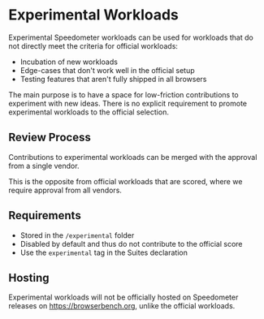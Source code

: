 # Experimental Workloads

Experimental Speedometer workloads can be used for workloads that do not
directly meet the criteria for official workloads:

-   Incubation of new workloads
-   Edge-cases that don't work well in the official setup
-   Testing features that aren't fully shipped in all browsers

The main purpose is to have a space for low-friction contributions to
experiment with new ideas. There is no explicit requirement to promote
experimental workloads to the official selection.

## Review Process

Contributions to experimental workloads can be merged with the approval from a
single vendor.

This is the opposite from official workloads that are scored, where we require
approval from all vendors.

## Requirements

-   Stored in the `/experimental` folder
-   Disabled by default and thus do not contribute to the official score
-   Use the `experimental` tag in the Suites declaration

## Hosting

Experimental workloads will not be officially hosted on Speedometer releases on
<https://browserbench.org>, unlike the official workloads.
